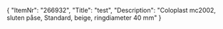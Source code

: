 {
  "ItemNr": "266932",
  "Title": "test",
  "Description": "Coloplast mc2002, sluten påse, Standard, beige, ringdiameter 40 mm"
}